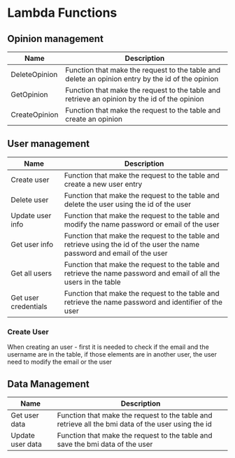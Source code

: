 # Lambda Functions

## Opinion management
| Name  | Description  |
|---|---|
| DeleteOpinion | Function that make the request to the table and delete an opinion entry by the id of the opinion|
| GetOpinion  | Function that make the request to the table and retrieve an opinion by the id of the opinion|
| CreateOpinion  |Function that make the request to the table and create an opinion|

## User management
| Name  | Description  |
|---|---|
| Create user | Function that make the request to the table and create a new user entry|
| Delete user  | Function that make the request to the table and delete the user using the id of the user|
| Update user info  |Function that make the request to the table and modify the name password or email of the user|
| Get user info  |Function that make the request to the table and retrieve using the id of the user the name password and email of the user|
| Get all users  |Function that make the request to the table and retrieve the name password and email of all the users in the table|
| Get user credentials  |Function that make the request to the table and retrieve the name password and identifier of the user |

### Create User

When creating an user - first it is needed to check if the email and the username are in the table, if those elements are in another user, the user need to modify the email or the user

## Data Management
| Name  | Description  |
|---|---|
| Get user data | Function that make the request to the table and retrieve all the bmi data of the user using the id|
| Update user data  | Function that make the request to the table and save the bmi data of the user|